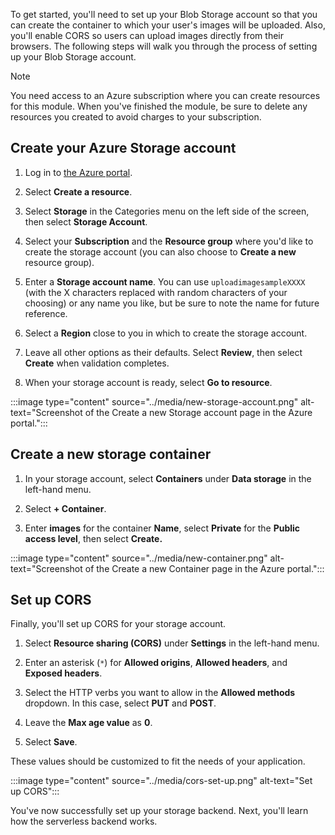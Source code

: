 To get started, you'll need to set up your Blob Storage account so that you can create the container to which your user's images will be uploaded. Also, you'll enable CORS so users can upload images directly from their browsers. The following steps will walk you through the process of setting up your Blob Storage account.

> [!NOTE]
> You need access to an Azure subscription where you can create resources for this module. When you've finished the module, be sure to delete any resources you created to avoid charges to your subscription.

## Create your Azure Storage account

1. Log in to [the Azure portal](https://portal.azure.com).

1. Select **Create a resource**.

1. Select **Storage** in the Categories menu on the left side of the screen, then select **Storage Account**.

1. Select your **Subscription** and the **Resource group** where you'd like to create the storage account (you can also choose to **Create a new** resource group).

1. Enter a **Storage account name**. You can use `uploadimagesampleXXXX` (with the X characters replaced with random characters of your choosing) or any name you like, but be sure to note the name for future reference.

1. Select a **Region** close to you in which to create the storage account.

1. Leave all other options as their defaults. Select **Review**, then select **Create** when validation completes.

1. When your storage account is ready, select **Go to resource**.

:::image type="content" source="../media/new-storage-account.png" alt-text="Screenshot of the Create a new Storage account page in the Azure portal.":::

## Create a new storage container

1. In your storage account, select **Containers** under **Data storage** in the left-hand menu.

1. Select **+ Container**.

1. Enter **images** for the container **Name**, select **Private** for the **Public access level**, then select **Create.**

:::image type="content" source="../media/new-container.png" alt-text="Screenshot of the Create a new Container page in the Azure portal.":::

## Set up CORS

Finally, you'll set up CORS for your storage account.

1. Select **Resource sharing (CORS)** under **Settings** in the left-hand menu.

1. Enter an asterisk (`*`) for **Allowed origins**, **Allowed headers**, and **Exposed headers**.

1. Select the HTTP verbs you want to allow in the **Allowed methods** dropdown. In this case, select **PUT** and **POST**.

1. Leave the **Max age value** as **0**.

1. Select **Save**.

These values should be customized to fit the needs of your application.

:::image type="content" source="../media/cors-set-up.png" alt-text="Set up CORS":::

You've now successfully set up your storage backend. Next, you'll learn how the serverless backend works.
